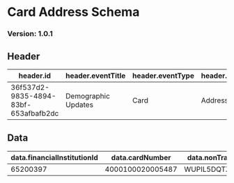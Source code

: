 # Card Address Schema

### Version: 1.0.1

## Header

| header.id                            | header.eventTitle   | header.eventType | header.eventCode | header.operationType | header.eventDateTime | header.eventVersion | header.source |
| ------------------------------------ | ------------------- | ---------------- | ---------------- | -------------------- | -------------------- | ------------------- | ------------- |
| 36f537d2-9835-4894-83bf-653afbafb2dc | Demographic Updates | Card             | Address          | Update               | 2023-04-27T20:02:13Z | 1.0.0               | C             |

## Data

| data.financialInstitutionId | data.cardNumber  | data.nonTransToken | data.memberNumber | data.old.primaryAddress.addressLine1 | data.old.primaryAddress.addressLine2 | data.old.primaryAddress.city | data.old.primaryAddress.state | data.old.primaryAddress.country | data.old.primaryAddress.zip | data.old.alternateAddress.addressLine1 | data.old.alternateAddress.addressLine2 | data.old.alternateAddress.city | data.old.alternateAddress.state | data.old.alternateAddress.country | data.old.alternateAddress.zip | data.new.primaryAddress.addressLine1 | data.new.primaryAddress.addressLine2 | data.new.primaryAddress.city | data.new.primaryAddress.state | data.new.primaryAddress.country | data.new.primaryAddress.zip | data.new.alternateAddress.addressLine1 | data.new.alternateAddress.addressLine2 | data.new.alternateAddress.city | data.new.alternateAddress.state | data.new.alternateAddress.country | data.new.alternateAddress.zip |
| --------------------------- | ---------------- | ------------------ | ----------------- | ------------------------------------ | ------------------------------------ | ---------------------------- | ----------------------------- | ------------------------------- | --------------------------- | -------------------------------------- | -------------------------------------- | ------------------------------ | ------------------------------- | --------------------------------- | ----------------------------- | ------------------------------------ | ------------------------------------ | ---------------------------- | ----------------------------- | ------------------------------- | --------------------------- | -------------------------------------- | -------------------------------------- | ------------------------------ | ------------------------------- | --------------------------------- | ----------------------------- |
| 65200397                    | 4000100020005487 | WUPIL5DQTZGM5487   | 0                 | ADR1                                 | ADR2                                 | ISELIN                       | NJ                            | USA                             | 08830                       | ALTADR1                                | ALTADR2                                | ISELIN                         | NJ                              | USA                               | 08854                         | ADRLINE1                             | ADRLINE2                             | EDISON                       | NY                            | USA                             | 08834                       | ALTADRLINE1                            | ALTADRLINE2                            | EDISON                         | NY                              | USA                               | 08824                         |










